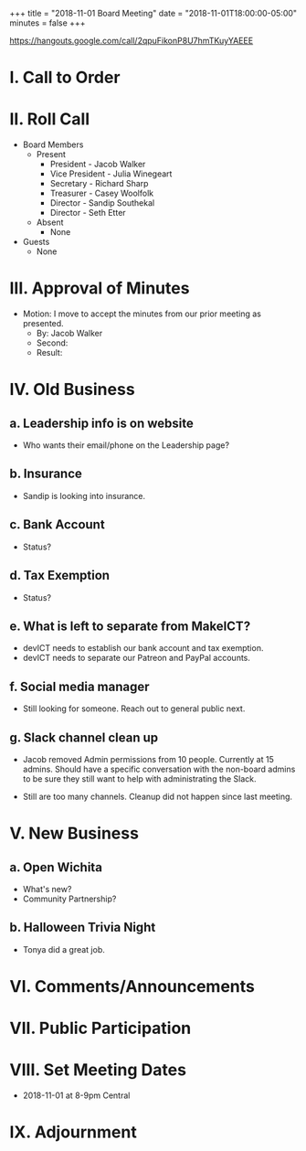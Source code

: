 +++
title = "2018-11-01 Board Meeting"
date = "2018-11-01T18:00:00-05:00"
minutes = false
+++

https://hangouts.google.com/call/2qpuFikonP8U7hmTKuyYAEEE

# I. Call to Order

# II. Roll Call
- Board Members
  - Present
     - President - Jacob Walker
     - Vice President - Julia Winegeart
     - Secretary - Richard Sharp
     - Treasurer - Casey Woolfolk
     - Director - Sandip Southekal
     - Director - Seth Etter
  - Absent
     - None
- Guests
  - None

# III. Approval of Minutes
- Motion: I move to accept the minutes from our prior meeting as presented.
  - By: Jacob Walker
  - Second:
  - Result:

# IV. Old Business
## a. Leadership info is on website
- Who wants their email/phone on the Leadership page?

## b. Insurance
- Sandip is looking into insurance.

## c. Bank Account
- Status?

## d. Tax Exemption
- Status?

## e. What is left to separate from MakeICT?
- devICT needs to establish our bank account and tax exemption.
- devICT needs to separate our Patreon and PayPal accounts.

## f. Social media manager
- Still looking for someone. Reach out to general public next.

## g. Slack channel clean up
- Jacob removed Admin permissions from 10 people. Currently at 15 admins. Should have a specific conversation with the non-board admins to be sure they still want to help with administrating the Slack.

- Still are too many channels. Cleanup did not happen since last meeting.

# V. New Business

## a. Open Wichita
- What's new?
- Community Partnership?

## b. Halloween Trivia Night
- Tonya did a great job.

# VI. Comments/Announcements

# VII. Public Participation

# VIII. Set Meeting Dates
- 2018-11-01 at 8-9pm Central

# IX. Adjournment

<!--
- Motion: I move that
  - By:
  - Second:
  - Result: Passes unopposed
-->
